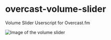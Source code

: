# overcast-volume-slider
Volume Slider Userscript for Overcast.fm

![Image of the volume slider](http://i.imgur.com/RYdHSfc.png)
